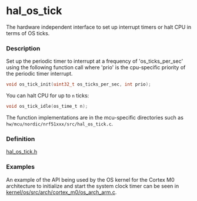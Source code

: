 # hal_os_tick

The hardware independent interface to set up interrupt timers or halt CPU in terms of OS ticks.

### Description

Set up the periodic timer to interrupt at a frequency of 'os_ticks_per_sec' using the following function call where 'prio' is the cpu-specific priority of the periodic timer interrupt. 

```c
void os_tick_init(uint32_t os_ticks_per_sec, int prio);
```

You can halt CPU for up to `n` ticks:

```c
void os_tick_idle(os_time_t n);
```

The function implementations are in the mcu-specific directories such as `hw/mcu/nordic/nrf51xxx/src/hal_os_tick.c`.


### Definition

[hal_os_tick.h](https://github.com/apache/incubator-mynewt-core/blob/master/hw/hal/include/hal/hal_os_tick.h)

### Examples

An example of the API being used by the OS kernel for the Cortex M0 architecture to initialize and start the system clock timer can be seen in [kernel/os/src/arch/cortex_m0/os_arch_arm.c](https://github.com/apache/incubator-mynewt-core/blob/master/kernel/os/src/arch/cortex_m0/os_arch_arm.c).
